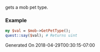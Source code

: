 gets a mob pet type.
### Example

```perl
my $val = $mob->GetPetType();
quest::say($val); # Returns uint
```


Generated On 2018-04-29T00:30:15-07:00